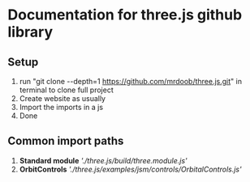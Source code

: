 # Documentation for three.js github library
## Setup
1. run "git clone --depth=1 https://github.com/mrdoob/three.js.git" in terminal to clone full project
2. Create website as usually
3. Import the imports in a js
4. Done
## Common import paths
1. **Standard module** *'./three.js/build/three.module.js'*
2. **OrbitControls** *'./three.js/examples/jsm/controls/OrbitalControls.js'*